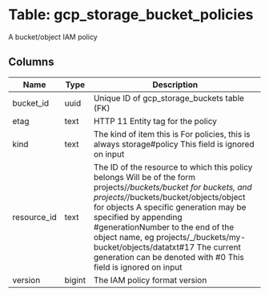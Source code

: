 
# Table: gcp_storage_bucket_policies
A bucket/object IAM policy
## Columns
| Name        | Type           | Description  |
| ------------- | ------------- | -----  |
|bucket_id|uuid|Unique ID of gcp_storage_buckets table (FK)|
|etag|text|HTTP 11  Entity tag for the policy|
|kind|text|The kind of item this is For policies, this is always storage#policy This field is ignored on input|
|resource_id|text|The ID of the resource to which this policy belongs Will be of the form projects/_/buckets/bucket for buckets, and projects/_/buckets/bucket/objects/object for objects A specific generation may be specified by appending #generationNumber to the end of the object name, eg projects/_/buckets/my-bucket/objects/datatxt#17 The current generation can be denoted with #0 This field is ignored on input|
|version|bigint|The IAM policy format version|
